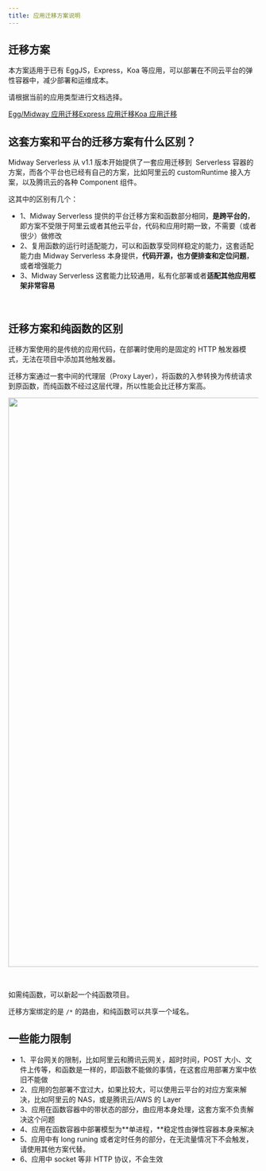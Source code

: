 ```yaml
---
title: 应用迁移方案说明
---
```


## 迁移方案

本方案适用于已有 EggJS，Express，Koa 等应用，可以部署在不同云平台的弹性容器中，减少部署和运维成本。

请根据当前的应用类型进行文档选择。

[Egg/Midway 应用迁移](https://www.yuque.com/go/doc/32353538?view=doc_embed)[Express 应用迁移](https://www.yuque.com/go/doc/32353537?view=doc_embed)[Koa 应用迁移](https://www.yuque.com/go/doc/32353536?view=doc_embed)

## 这套方案和平台的迁移方案有什么区别？

Midway Serverless 从 v1.1 版本开始提供了一套应用迁移到  Serverless 容器的方案，而各个平台也已经有自己的方案，比如阿里云的 customRuntime 接入方案，以及腾讯云的各种 Component 组件。

这其中的区别有几个：

- 1、Midway Serverless 提供的平台迁移方案和函数部分相同，**是跨平台的**，即方案不受限于阿里云或者其他云平台，代码和应用时期一致，不需要（或者很少）做修改
- 2、复用函数的运行时适配能力，可以和函数享受同样稳定的能力，这套适配能力由 Midway Serverless 本身提供，**代码开源，也方便排查和定位问题**，或者增强能力
- 3、Midway Serverless 这套能力比较通用，私有化部署或者**适配其他应用框架非常容易**

**​**

## 迁移方案和纯函数的区别

迁移方案使用的是传统的应用代码，在部署时使用的是固定的 HTTP 触发器模式，无法在项目中添加其他触发器。
​

迁移方案通过一套中间的代理层（Proxy Layer），将函数的入参转换为传统请求到原函数，而纯函数不经过这层代理，所以性能会比迁移方案高。

<img src="https://cdn.nlark.com/yuque/0/2021/png/501408/1623937490756-27bcb3d0-8d61-49af-a1f1-0efe72b5c1dc.png#clientId=ub2750586-4d72-4&from=paste&height=542&id=u06931f71&margin=%5Bobject%20Object%5D&name=image.png&originHeight=1084&originWidth=2290&originalType=binary&ratio=2&size=120683&status=done&style=none&taskId=u4f359237-b2d5-46ad-9dfa-42fd42375fa&width=1145" width="1145" />

​

如需纯函数，可以新起一个纯函数项目。
​

迁移方案绑定的是 `/*` 的路由，和纯函数可以共享一个域名。

## 一些能力限制

- 1、平台网关的限制，比如阿里云和腾讯云网关，超时时间，POST 大小、文件上传等，和函数是一样的，即函数不能做的事情，在这套应用部署方案中依旧不能做
- 2、应用的包部署不宜过大，如果比较大，可以使用云平台的对应方案来解决，比如阿里云的 NAS，或是腾讯云/AWS 的 Layer
- 3、应用在函数容器中的带状态的部分，由应用本身处理，这套方案不负责解决这个问题
- 4、应用在函数容器中部署模型为**单进程，**稳定性由弹性容器本身来解决
- 5、应用中有 long runing 或者定时任务的部分，在无流量情况下不会触发，请使用其他方案代替。
- 6、应用中 socket 等非 HTTP 协议，不会生效
